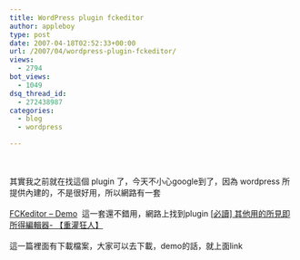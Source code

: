 ```yaml
---
title: WordPress plugin fckeditor
author: appleboy
type: post
date: 2007-04-18T02:52:33+00:00
url: /2007/04/wordpress-plugin-fckeditor/
views:
  - 2794
bot_views:
  - 1049
dsq_thread_id:
  - 272438987
categories:
  - blog
  - wordpress

---
```

<div align="left">
  <br /><br />其實我之前就在找這個 plugin 了，今天不小心google到了，因為 wordpress 所提供內建的，不是很好用，所以網路有一套<br />&nbsp;<br /> <a href="http://www.fckeditor.net/demo" class="l" onmousedown="return rwt(this,'','','res','2','__-zM4ohZKVD3PnIyOEoVsQM1UG6Y=','&sig2=HUnbF7NJ5ZtusHlJC4RZFg')">FCKeditor &#8211; Demo</a>&nbsp; 這一套還不錯用，網路上找到plugin <a onmousedown="return rwt(this,'','','res','10','__uBbzI4If6E8hNwSLjh664RBpeJE=','&sig2=kZ3AjS1u8wpE8RgTMwZ7Vg')" class="l" href="http://briian.com/?p=19">[必讀] 其他用的所見即所得編輯器- 【重灌狂人】</a><span class="l"> <br /></span><br />這一篇裡面有下載檔案，大家可以去下載，demo的話，就上面link
</div>